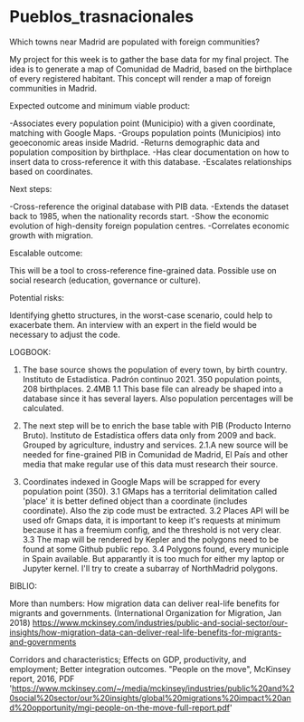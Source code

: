 # Pueblos_trasnacionales
Which towns near Madrid are populated with foreign communities?

My project for this week is to gather the base data for my final project.
The idea is to generate a map of Comunidad de Madrid, based on the birthplace of every registered habitant.
This concept will render a map of foreign communities in Madrid.



Expected outcome and minimum viable product:

-Associates every population point (Municipio) with a given coordinate, matching with Google Maps. 
-Groups population points (Municipios) into geoeconomic areas inside Madrid. 
-Returns demographic data and population composition by birthplace. 
-Has clear documentation on how to insert data to cross-reference it with this database. 
-Escalates relationships based on coordinates.


Next steps:

-Cross-reference the original database with PIB data. 
-Extends the dataset back to 1985, when the nationality records start. 
-Show the economic evolution of high-density foreign population centres. 
-Correlates economic growth with migration.


Escalable outcome:

This will be a tool to cross-reference fine-grained data. Possible use on social research (education, governance or culture).


Potential risks:

Identifying ghetto structures, in the worst-case scenario, could help to exacerbate them. An interview with an expert in the field would be necessary to adjust the code.



LOGBOOK:

1. The base source shows the population of every town, by birth country. Instituto de Estadística. Padrón continuo 2021. 350 population points, 208 birthplaces. 2.4MB
1.1 This base file can already be shaped into a database since it has several layers. Also population percentages will be calculated.

2. The next step will be to enrich the base table with PIB (Producto Interno Bruto). Instituto de Estadística offers data only from 2009 and back. Grouped by agriculture, industry and services.
2.1.A new source will be needed for fine-grained PIB in Comunidad de Madrid, El País and other media that make regular use of this data must research their source.

3. Coordinates indexed in Google Maps will be scrapped for every population point (350).
3.1 GMaps has a territorial delimitation called 'place' it is better defined object than a coordinate (includes coordinate). Also the zip code must be extracted.
3.2 Places API will be used ofr Gmaps data, it is important to keep it's requests at minimum because it has a freemium config, and the threshold is not very clear.
3.3 The map will be rendered by Kepler and the polygons need to be found at some Github public repo.
3.4 Polygons found, every municiple in Spain available. But apparantly it is too much for either my laptop or Jupyter kernel. I'll try to create a subarray of NorthMadrid polygons. 


BIBLIO:

More than numbers: How migration data can deliver real-life benefits for migrants and governments.
(International Organization for Migration, Jan 2018)
https://www.mckinsey.com/industries/public-and-social-sector/our-insights/how-migration-data-can-deliver-real-life-benefits-for-migrants-and-governments

Corridors and characteristics; Effects on GDP, productivity, and employment; Better integration outcomes.
"People on the move", McKinsey report, 2016, PDF
'https://www.mckinsey.com/~/media/mckinsey/industries/public%20and%20social%20sector/our%20insights/global%20migrations%20impact%20and%20opportunity/mgi-people-on-the-move-full-report.pdf'
